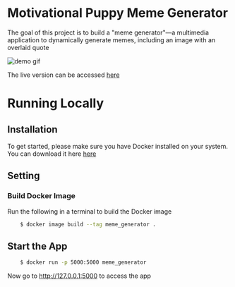 # Motivational Puppy Meme Generator


The goal of this project is to build a "meme generator"—a multimedia application to dynamically generate memes, including an image with an overlaid quote

![demo gif](./demo.gif)

The live version can be accessed [here](https://thawing-spire-21589.herokuapp.com)

# Running Locally

## Installation

To get started, please make sure you have Docker installed on your system. You can download it here [here](https://docs.docker.com/get-docker/)

## Setting

### Build Docker Image

Run the following in a terminal to build the Docker image

```bash
    $ docker image build --tag meme_generator .
```

## Start the App

```bash
    $ docker run -p 5000:5000 meme_generator
```

Now go to http://127.0.0.1:5000 to access the app
